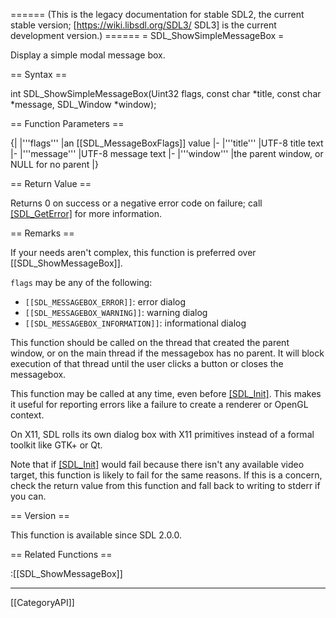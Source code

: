 ====== (This is the legacy documentation for stable SDL2, the current stable version; [https://wiki.libsdl.org/SDL3/ SDL3] is the current development version.) ======
= SDL_ShowSimpleMessageBox =

Display a simple modal message box.

== Syntax ==

<syntaxhighlight lang='c'>
int SDL_ShowSimpleMessageBox(Uint32 flags, const char *title, const char *message, SDL_Window *window);
</syntaxhighlight>

== Function Parameters ==

{|
|'''flags'''
|an [[SDL_MessageBoxFlags]] value
|-
|'''title'''
|UTF-8 title text
|-
|'''message'''
|UTF-8 message text
|-
|'''window'''
|the parent window, or NULL for no parent
|}

== Return Value ==

Returns 0 on success or a negative error code on failure; call
[[SDL_GetError]]() for more information.

== Remarks ==

If your needs aren't complex, this function is preferred over
[[SDL_ShowMessageBox]].

<code>flags</code> may be any of the following:

* <code>[[SDL_MESSAGEBOX_ERROR]]</code>: error dialog
* <code>[[SDL_MESSAGEBOX_WARNING]]</code>: warning dialog
* <code>[[SDL_MESSAGEBOX_INFORMATION]]</code>: informational dialog

This function should be called on the thread that created the parent
window, or on the main thread if the messagebox has no parent. It will
block execution of that thread until the user clicks a button or closes the
messagebox.

This function may be called at any time, even before [[SDL_Init]](). This
makes it useful for reporting errors like a failure to create a renderer or
OpenGL context.

On X11, SDL rolls its own dialog box with X11 primitives instead of a
formal toolkit like GTK+ or Qt.

Note that if [[SDL_Init]]() would fail because there isn't any available
video target, this function is likely to fail for the same reasons. If this
is a concern, check the return value from this function and fall back to
writing to stderr if you can.

== Version ==

This function is available since SDL 2.0.0.

== Related Functions ==

:[[SDL_ShowMessageBox]]

----
[[CategoryAPI]]


